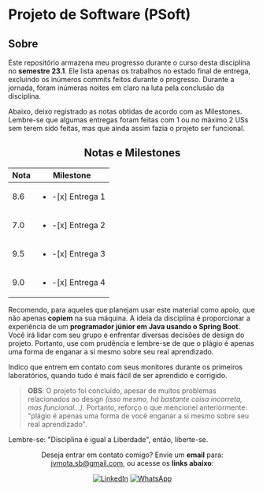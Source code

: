 # Projeto de Software (PSoft)

## Sobre

Este repositório armazena meu progresso durante o curso desta disciplina no **semestre 23.1**. Ele lista apenas os trabalhos no estado final de entrega, excluindo os inúmeros commits feitos durante o progresso. Durante a jornada, foram inúmeras noites em claro na luta pela conclusão da disciplina.

Abaixo, deixo registrado as notas obtidas de acordo com as Milestones. Lembre-se que algumas entregas foram feitas com 1 ou no máximo 2 USs sem terem sido feitas, mas que ainda assim fazia o projeto ser funcional.

<div align="center">

## Notas e Milestones
| Nota | Milestone                         |
|------|-----------------------------------|
| 8.6  | <ul><li> -[x] Entrega 1</li></ul> |
| 7.0  | <ul><li> -[x] Entrega 2</li></ul> |
| 9.5  | <ul><li> -[x] Entrega 3</li></ul> |
| 9.0  | <ul><li> -[x] Entrega 4</li></ul> |

</div>

Recomendo, para aqueles que planejam usar este material como apoio, que não apenas **copiem** na sua máquina. A ideia da disciplina é proporcionar a experiência de um **programador júnior em Java usando o Spring Boot**. Você irá lidar com seu grupo e enfrentar diversas decisões de design do projeto. Portanto, use com prudência e lembre-se de que o plágio é apenas uma forma de enganar a si mesmo sobre seu real aprendizado.

Indico que entrem em contato com seus monitores durante os primeiros laboratórios, quando tudo é mais fácil de ser aprendido e corrigido.

> **OBS**: O projeto foi concluído, apesar de muitos problemas relacionados ao design *(isso mesmo, há bastante coisa incorreta, mas funcional...)*. Portanto, reforço o que mencionei anteriormente: "plágio é apenas uma forma de você enganar a si mesmo sobre seu real aprendizado". 

Lembre-se: "Disciplina é igual a Liberdade", então, liberte-se.

<div align="center">

<p> 

Deseja entrar em contato comigo? Envie um **email** para: [jvmota.sb@gmail.com](mailto:jvmota.sb@gmail.com), ou acesse os **links abaixo**:

</p>

[![LinkedIn](https://img.shields.io/badge/linkedin-%230077B5.svg?style=for-the-badge&logo=linkedin&logoColor=white)](https://www.linkedin.com/in/jvsmota/)
[![WhatsApp](https://img.shields.io/badge/WhatsApp-25D366?style=for-the-badge&logo=whatsapp&logoColor=white)](https://api.whatsapp.com/send?phone=5583996193212)

</div>

